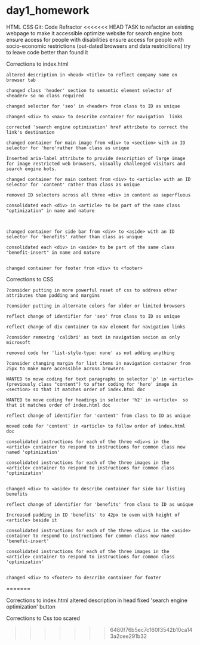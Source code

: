 # day1_homework
HTML CSS Git: Code Refractor
<<<<<<< HEAD
TASK
to refactor an existing webpage to make it accessible
optimize website for search engine bots  
ensure access for people with disabilities 
ensure access for people with socio-economic restrictions (out-dated browsers and data restricitions)
try to leave code better than found it

Corrections to index.html

    altered description in <head> <title> to reflect company name on browser tab

    changed class 'header' section to semantic element selector of <header> so no class required

    changed selector for 'seo' in <header> from class to ID as unique

    changed <div> to <nav> to describe container for navigation  links

    corrected 'search engine optimization' href attribute to correct the link's destination

    changed container for main image from <div> to <section> with an ID selector for 'hero'rather than class as unique

    Inserted aria-label attribute to provide description of large image for image restricted web browsers, visually challenged visitors and search engine bots.

    changed container for main content from <div> to <article> with an ID selector for 'content' rather than class as unique

    removed ID selectors across all three <div> in content as superfluous

    consolidated each <div> in <article> to be part of the same class "optimization" in name and nature
   


    changed container for side bar from <div> to <aside> with an ID selector for 'benefits' rather than class as unique

    consolidated each <div> in <aside> to be part of the same class "benefit-insert" in name and nature


    changed container for footer from <div> to <footer> 





Corrections to CSS

    ?consider putting in more powerful reset of css to address other attributes than padding and margins

    ?consider putting in alternate colors for older or limited browsers

    reflect change of identifier for 'seo' from class to ID as unique

    reflect change of div container to nav element for navigation links

    ?consider removing 'calibri' as text in navigation secion as only microsoft

    removed code for 'list-style-type: none' as not adding anything

    ?consider changing margin for list items in navigation container from 25px to make more accessible across browsers

    WANTED to move coding for text paragraphs in selector 'p' in <article> (previously class "content") to after coding for 'hero' image in <section> so that it matches order of index.html doc

    WANTED to move coding for headings in selector 'h2' in <article>  so that it matches order of index.html doc

    reflect change of identifier for 'content' from class to ID as unique

    moved code for 'content' in <article> to follow order of index.html doc

    consolidated instructions for each of the three <div>s in the <article> container to respond to instructions for common class now named 'optimization'

    consolidated instructions for each of the three images in the <article> container to respond to instructions for common class 'optimization'


    changed <div> to <aside> to describe container for side bar listing benefits

    reflect change of identifier for 'benefits' from class to ID as unique

    Increased padding in ID 'benefits' to 42px to even with height of <article> beside it

    consolidated instructions for each of the three <div>s in the <aside> container to respond to instructions for common class now named 'benefit-insert'

    consolidated instructions for each of the three images in the <article> container to respond to instructions for common class 'optimization'


    changed <div> to <footer> to describe container for footer


=======

Corrections to index.html
    altered description in head
    fixed 'search engine optimization' button

Corrections to Css
    too scared
>>>>>>> 6480f76b5ec7c160f3542b10ca143a2cee291b32
